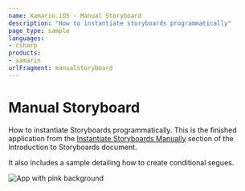 ```yaml
---
name: Xamarin.iOS - Manual Storyboard
description: "How to instantiate storyboards programmatically"
page_type: sample
languages:
- csharp
products:
- xamarin
urlFragment: manualstoryboard
---
```

# Manual Storyboard

How to instantiate Storyboards programmatically. This is the finished application from the [Instantiate Storyboards Manually](https://docs.microsoft.com/xamarin/ios/user-interface/storyboards/#Instantiate_Storyboards_Manually) section of the Introduction to Storyboards document.

It also includes a sample detailing how to create conditional segues.

![App with pink background](Screenshots/pvc.png)
